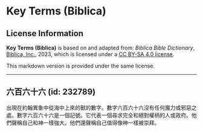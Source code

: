 # Key Terms (Biblica)

## License Information

**Key Terms (Biblica)** is based on and adapted from: _Biblica Bible Dictionary_, [Biblica, Inc.](https://www.biblica.com/), 2023, which is licensed under a [CC BY-SA 4.0 license](https://creativecommons.org/licenses/by-sa/4.0/legalcode.en).

This markdown version is provided under the same license.



--------------------------------

## 六百六十六 (id: 232789)

出現在約翰異象中從海中上來的獸的數字。數字六百六十六沒有任何魔力或邪惡之處。數字六百六十六是一個記號。它代表一個尋求完全和絕對權柄的人或政府。他們聲稱自己和神一樣強大。他們還聲稱自己值得像神一樣被崇拜。



